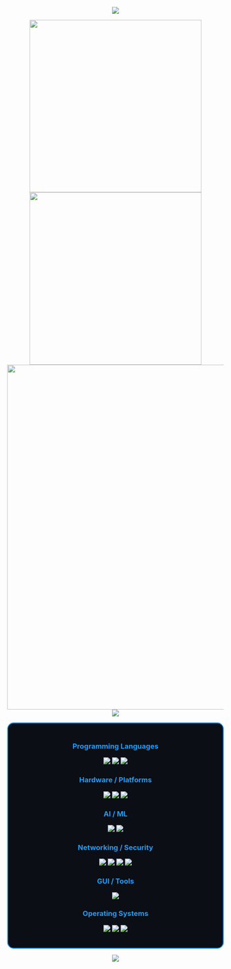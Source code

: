 <p align="center">
  <img src="https://capsule-render.vercel.app/api?type=waving&color=timeGradient&height=300&section=header&text=YOKOSO&fontSize=90&fontAlign=50&fontAlignY=30&desc=Watashina%20Github&descAlign=50&descSize=30&animation=twinkling">
</p>

<p align="center">
  <img align="center" width="400" src="https://github-readme-stats.vercel.app/api?username=CSDC-K&show_icons=true&theme=github_dark&hide_border=true">
  <img align="center" width="400" src="https://streak-stats.vercel.app?user=CSDC-K&theme=github-dark&hide_border=true">
  <img align="center" width="800" src="https://github-profile-summary-cards.vercel.app/api/cards/profile-details?username=CSDC-K&theme=github_dark&show_icons=true&bg_color=0111111">
  <img align="center" src="https://github-profile-trophy.vercel.app/?username=CSDC-K&theme=onedark&no-frame=False&row=1&margin-w=20&no-bg=true">
</p>

<div align="center" style="border:2px solid #1c9eff; border-radius:15px; padding:20px; max-width:900px; background-color:#0B0E14;">

<h3 align="center" style="color:#1c9eff;">Programming Languages</h3>
<p align="center">
  <img src="https://img.shields.io/badge/Python-3776AB?style=for-the-badge&logo=python&logoColor=white"/>
  <img src="https://img.shields.io/badge/C++-00599C?style=for-the-badge&logo=cplusplus&logoColor=white"/>
  <img src="https://img.shields.io/badge/C%23-239120?style=for-the-badge&logo=c-sharp&logoColor=white"/>
</p>

<h3 align="center" style="color:#1c9eff;">Hardware / Platforms</h3>
<p align="center">
  <img src="https://img.shields.io/badge/Jetson-76B900?style=for-the-badge&logo=nvidia&logoColor=white"/>
  <img src="https://img.shields.io/badge/ROCm-FF4C00?style=for-the-badge&logo=amd&logoColor=white"/>
  <img src="https://img.shields.io/badge/Raspberry%20Pi-A22846?style=for-the-badge&logo=raspberry-pi&logoColor=white"/>
</p>

<h3 align="center" style="color:#1c9eff;">AI / ML</h3>
<p align="center">
  <img src="https://img.shields.io/badge/PyTorch-EE4C2C?style=for-the-badge&logo=pytorch&logoColor=white"/>
  <img src="https://img.shields.io/badge/Hailo-0066FF?style=for-the-badge&logo=ai&logoColor=white"/>
</p>

<h3 align="center" style="color:#1c9eff;">Networking / Security</h3>
<p align="center">
  <img src="https://img.shields.io/badge/SSH-4D4D4D?style=for-the-badge&logo=gnome-terminal&logoColor=white"/>
  <img src="https://img.shields.io/badge/Socket-555555?style=for-the-badge&logo=socketdotio&logoColor=white"/>
  <img src="https://img.shields.io/badge/Burp%20Suite-FF6633?style=for-the-badge&logo=burp-suite&logoColor=white"/>
  <img src="https://img.shields.io/badge/SQL%20Injection-CC0000?style=for-the-badge&logo=databricks&logoColor=white"/>
</p>

<h3 align="center" style="color:#1c9eff;">GUI / Tools</h3>
<p align="center">
  <img src="https://img.shields.io/badge/CustomTkinter-2C2C2C?style=for-the-badge&logo=python&logoColor=white"/>
</p>

<h3 align="center" style="color:#1c9eff;">Operating Systems</h3>
<p align="center">
  <img src="https://img.shields.io/badge/Arch%20Linux-1793D1?style=for-the-badge&logo=arch-linux&logoColor=white"/>
  <img src="https://img.shields.io/badge/Linux-FCC624?style=for-the-badge&logo=linux&logoColor=black"/>
  <img src="https://img.shields.io/badge/Windows%2011-0078D4?style=for-the-badge&logo=windows11&logoColor=white"/>
</p>

</div>




<p align="center">
<img src="https://capsule-render.vercel.app/api?type=waving&height=150&color=gradient&section=footer">
</p>


